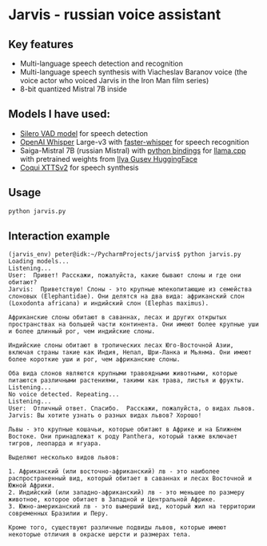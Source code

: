# Jarvis - russian voice assistant

## Key features

* Multi-language speech detection and recognition
* Multi-language speech synthesis with Viacheslav Baranov voice (the voice actor who voiced Jarvis in the Iron Man film series) 
* 8-bit quantized Mistral 7B inside

## Models I have used:

* [Silero VAD model](https://github.com/snakers4/silero-vad) for speech detection
* [OpenAI Whisper](https://github.com/openai/whisper) Large-v3 with [faster-whisper](https://github.com/SYSTRAN/faster-whisper) for speech recognition
* Saiga-Mistral 7B (russian Mistral) with [python bindings](https://github.com/abetlen/llama-cpp-python) for [llama.cpp](https://github.com/ggerganov/llama.cpp) with pretrained weights from [Ilya Gusev HuggingFace](https://huggingface.co/IlyaGusev/saiga_mistral_7b_gguf)
* [Coqui XTTSv2](https://huggingface.co/coqui/XTTS-v2) for speech synthesis

## Usage

```bash
python jarvis.py
```

## Interaction example

```commandline
(jarvis_env) peter@idk:~/PycharmProjects/jarvis$ python jarvis.py
Loading models...
Listening...
User:  Привет! Расскажи, пожалуйста, какие бывают слоны и где они обитают?
Jarvis:  Приветствую! Слоны - это крупные млекопитающие из семейства слоновых (Elephantidae). Они делятся на два вида: африканский слон (Loxodonta africana) и индийский слон (Elephas maximus).

Африканские слоны обитают в саваннах, лесах и других открытых пространствах на большей части континента. Они имеют более крупные уши и более длинный рог, чем индийские слоны.

Индийские слоны обитают в тропических лесах Юго-Восточной Азии, включая страны такие как Индия, Непал, Шри-Ланка и Мьянма. Они имеют более короткие уши и рог, чем африканские слоны.

Оба вида слонов являются крупными травоядными животными, которые питаются различными растениями, такими как трава, листья и фрукты.
Listening...
No voice detected. Repeating...
Listening...
User:  Отличный ответ. Спасибо.  Расскажи, пожалуйста, о видах львов.
Jarvis: Вы хотите узнать о разных видах львов? Хорошо!

Львы - это крупные кошачьи, которые обитают в Африке и на Ближнем Востоке. Они принадлежат к роду Panthera, который также включает тигров, леопарда и ягуара.

Выделяют несколько видов львов:

1. Африканский (или восточно-африканский) лв - это наиболее распространенный вид, который обитает в саваннах и лесах Восточной и Южной Африки.
2. Индийский (или западно-африканский) лв - это меньшее по размеру животное, которое обитает в Западной и Центральной Африке.
3. Южно-американский лв - это вымерший вид, который жил на территории современных Бразилии и Перу.

Кроме того, существуют различные подвиды львов, которые имеют некоторые отличия в окраске шерсти и размерах тела.

```